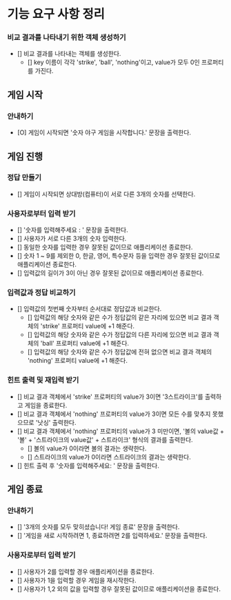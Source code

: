 # 기능 요구 사항 정리

### 비교 결과를 나타내기 위한 객체 생성하기

- [] 비교 결과를 나타내는 객체를 생성한다.
  - [] key 이름이 각각 'strike', 'ball', 'nothing'이고, value가 모두 0인 프로퍼티를 가진다.

## 게임 시작

### 안내하기

- [O] 게임이 시작되면 '숫자 야구 게임을 시작합니다.' 문장을 출력한다.

## 게임 진행

### 정답 만들기

- [] 게임이 시작되면 상대방(컴퓨터)이 서로 다른 3개의 숫자를 선택한다.

### 사용자로부터 입력 받기

- [] '숫자를 입력해주세요 : ' 문장을 출력한다.
- [] 사용자가 서로 다른 3개의 숫자 입력한다.
- [] 동일한 숫자를 입력한 경우 잘못된 값이므로 애플리케이션 종료한다.
- [] 숫자 1 ~ 9를 제외한 0, 한글, 영어, 특수문자 등을 입력한 경우 잘못된 값이므로 애플리케이션 종료한다.
- [] 입력값의 길이가 3이 아닌 경우 잘못된 값이므로 애플리케이션 종료한다.

### 입력값과 정답 비교하기

- [] 입력값의 첫번째 숫자부터 순서대로 정답값과 비교한다.
  - [] 입력값의 해당 숫자와 같은 수가 정답값의 같은 자리에 있으면 비교 결과 객체의 'strike' 프로퍼티 value에 +1 해준다.
  - [] 입력값의 해당 숫자와 같은 수가 정답값의 다른 자리에 있으면 비교 결과 객체의 'ball' 프로퍼티 value에 +1 해준다.
  - [] 입력값의 해당 숫자와 같은 수가 정답값에 전혀 없으면 비교 결과 객체의 'nothing' 프로퍼티 value에 +1 해준다.

### 힌트 출력 및 재입력 받기

- [] 비교 결과 객체에서 'strike' 프로퍼티의 value가 3이면 '3스트라이크'를 출력하고 게임을 종료한다.
- [] 비교 결과 객체에서 'nothing' 프로퍼티의 value가 3이면 모든 수를 맞추지 못했으므로 '낫싱' 출력한다.
- [] 비교 결과 객체에서 'nothing' 프로퍼티의 value가 3 미만이면, '볼의 value값 + '볼' + '스트라이크의 value값' + 스트라이크' 형식의 결과를 출력한다.
  - [] 볼의 value가 0이라면 볼의 결과는 생략한다.
  - [] 스트라이크의 value가 0이라면 스트라이크의 결과는 생략한다.
- [] 힌트 출력 후 '숫자를 입력해주세요: ' 문장을 출력한다.

## 게임 종료

### 안내하기

- [] '3개의 숫자를 모두 맞히셨습니다! 게임 종료' 문장을 출력한다.
- [] '게임을 새로 시작하려면 1, 종료하려면 2를 입력하세요.' 문장을 출력한다.

### 사용자로부터 입력 받기

- [] 사용자가 2를 입력할 경우 애플리케이션을 종료한다.
- [] 사용자가 1을 입력할 경우 게임을 재시작한다.
- [] 사용자가 1,2 외의 값을 입력할 경우 잘못된 값이므로 애플리케이션을 종료한다.
